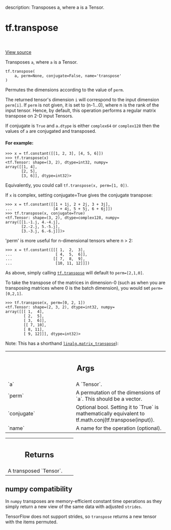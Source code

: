 description: Transposes a, where a is a Tensor.

<div itemscope itemtype="http://developers.google.com/ReferenceObject">
<meta itemprop="name" content="tf.transpose" />
<meta itemprop="path" content="Stable" />
</div>

# tf.transpose

<!-- Insert buttons and diff -->

<table class="tfo-notebook-buttons tfo-api nocontent" align="left">

</table>

<a target="_blank" class="external" href="/code/stable/tensorflow/python/ops/array_ops.py">View source</a>



Transposes `a`, where `a` is a Tensor.


<pre class="devsite-click-to-copy prettyprint lang-py tfo-signature-link">
<code>tf.transpose(
    a, perm=None, conjugate=False, name=&#x27;transpose&#x27;
)
</code></pre>



<!-- Placeholder for "Used in" -->

Permutes the dimensions according to the value of `perm`.

The returned tensor's dimension `i` will correspond to the input dimension
`perm[i]`. If `perm` is not given, it is set to (n-1...0), where n is the rank
of the input tensor. Hence, by default, this operation performs a regular
matrix transpose on 2-D input Tensors.

If conjugate is `True` and `a.dtype` is either `complex64` or `complex128`
then the values of `a` are conjugated and transposed.



#### For example:



```
>>> x = tf.constant([[1, 2, 3], [4, 5, 6]])
>>> tf.transpose(x)
<tf.Tensor: shape=(3, 2), dtype=int32, numpy=
array([[1, 4],
       [2, 5],
       [3, 6]], dtype=int32)>
```

Equivalently, you could call `tf.transpose(x, perm=[1, 0])`.

If `x` is complex, setting conjugate=True gives the conjugate transpose:

```
>>> x = tf.constant([[1 + 1j, 2 + 2j, 3 + 3j],
...                  [4 + 4j, 5 + 5j, 6 + 6j]])
>>> tf.transpose(x, conjugate=True)
<tf.Tensor: shape=(3, 2), dtype=complex128, numpy=
array([[1.-1.j, 4.-4.j],
       [2.-2.j, 5.-5.j],
       [3.-3.j, 6.-6.j]])>
```

'perm' is more useful for n-dimensional tensors where n > 2:

```
>>> x = tf.constant([[[ 1,  2,  3],
...                   [ 4,  5,  6]],
...                  [[ 7,  8,  9],
...                   [10, 11, 12]]])
```

As above, simply calling <a href="../tf/transpose.md"><code>tf.transpose</code></a> will default to `perm=[2,1,0]`.

To take the transpose of the matrices in dimension-0 (such as when you are
transposing matrices where 0 is the batch dimension), you would set
`perm=[0,2,1]`.

```
>>> tf.transpose(x, perm=[0, 2, 1])
<tf.Tensor: shape=(2, 3, 2), dtype=int32, numpy=
array([[[ 1,  4],
        [ 2,  5],
        [ 3,  6]],
        [[ 7, 10],
        [ 8, 11],
        [ 9, 12]]], dtype=int32)>
```

Note: This has a shorthand <a href="../tf/linalg/matrix_transpose.md"><code>linalg.matrix_transpose</code></a>):

<!-- Tabular view -->
 <table class="responsive fixed orange">
<colgroup><col width="214px"><col></colgroup>
<tr><th colspan="2"><h2 class="add-link">Args</h2></th></tr>

<tr>
<td>
`a`<a id="a"></a>
</td>
<td>
A `Tensor`.
</td>
</tr><tr>
<td>
`perm`<a id="perm"></a>
</td>
<td>
A permutation of the dimensions of `a`.  This should be a vector.
</td>
</tr><tr>
<td>
`conjugate`<a id="conjugate"></a>
</td>
<td>
Optional bool. Setting it to `True` is mathematically equivalent
to tf.math.conj(tf.transpose(input)).
</td>
</tr><tr>
<td>
`name`<a id="name"></a>
</td>
<td>
A name for the operation (optional).
</td>
</tr>
</table>



<!-- Tabular view -->
 <table class="responsive fixed orange">
<colgroup><col width="214px"><col></colgroup>
<tr><th colspan="2"><h2 class="add-link">Returns</h2></th></tr>
<tr class="alt">
<td colspan="2">
A transposed `Tensor`.
</td>
</tr>

</table>



 <section><devsite-expandable expanded>
 <h2 class="showalways">numpy compatibility</h2>

In `numpy` transposes are memory-efficient constant time operations as they
simply return a new view of the same data with adjusted `strides`.

TensorFlow does not support strides, so `transpose` returns a new tensor with
the items permuted.

 </devsite-expandable></section>

